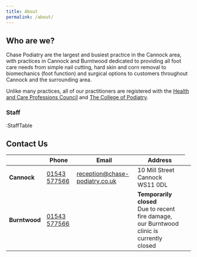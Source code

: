 ```yaml
---
title: About
permalink: /about/
---
```


## Who are we?
Chase Podiatry are the largest and busiest practice in the Cannock area, with practices in Cannock and Burntwood dedicated to providing all foot care needs from simple nail cutting, hard skin and corn removal to biomechanics (foot function) and surgical options to customers throughout Cannock and the surrounding area.

Unlike many practices, all of our practitioners are registered with the [Health and Care Professions Council](https://www.hcpc-uk.org/) and [The College of Podiatry](https://rcpod.org.uk/).

### Staff

:StaffTable

## Contact Us

<div class="flex flex-col">

| &nbsp;        | Phone                           | Email                                                                   | Address                                     |
|---------------|---------------------------------|-------------------------------------------------------------------------|---------------------------------------------|
| **Cannock**   | [01543 577566](tel:01543577566) | [reception@chase-podiatry.co.uk](mailto:reception@chase-podiatry.co.uk) | 10 Mill Street <br/> Cannock <br/> WS11 0DL |
| **Burntwood** | [01543 577566](tel:01543577566) | <td colspan="2"><strong>Temporarily closed</strong><br/>Due to recent fire damage, our Burntwood clinic is currently closed</td>

</div>

